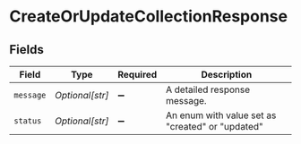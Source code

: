 # CreateOrUpdateCollectionResponse


## Fields

| Field                                            | Type                                             | Required                                         | Description                                      |
| ------------------------------------------------ | ------------------------------------------------ | ------------------------------------------------ | ------------------------------------------------ |
| `message`                                        | *Optional[str]*                                  | :heavy_minus_sign:                               | A detailed response message.                     |
| `status`                                         | *Optional[str]*                                  | :heavy_minus_sign:                               | An enum with value set as "created" or "updated" |